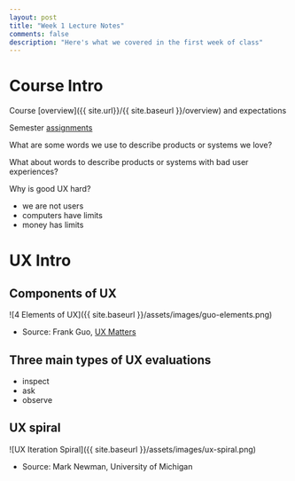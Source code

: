 ```yaml
---
layout: post
title: "Week 1 Lecture Notes"
comments: false
description: "Here's what we covered in the first week of class"
---
```

# Course Intro

Course [overview]({{ site.url}}/{{ site.baseurl }}/overview) and expectations

Semester [assignments]({{site.baseurl}}/assignments)

What are some words we use to describe products or systems we love?

What about words to describe products or systems with bad user experiences?

Why is good UX hard?

- we are not users
- computers have limits
- money has limits

# UX Intro

## Components of UX

![4 Elements of UX]({{ site.baseurl }}/assets/images/guo-elements.png)
* Source: Frank Guo, [UX Matters](http://www.uxmatters.com/mt/archives/2012/04/more-than-usability-the-four-elements-of-user-experience-part-i.php)

## Three main types of UX evaluations

- inspect
- ask
- observe

## UX spiral

![UX Iteration Spiral]({{ site.baseurl }}/assets/images/ux-spiral.png)
* Source: Mark Newman, University of Michigan
